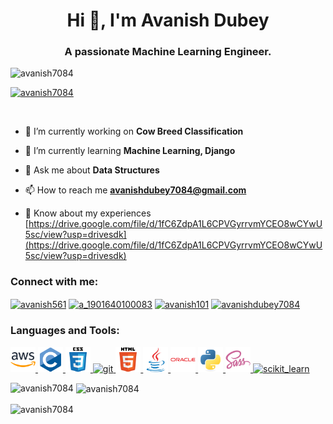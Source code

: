 <h1 align="center">Hi 👋, I'm Avanish Dubey</h1>
<h3 align="center">A passionate Machine Learning Engineer.</h3>

<p align="left"> <img src="https://komarev.com/ghpvc/?username=avanish7084&label=Profile%20views&color=0e75b6&style=flat" alt="avanish7084" /> </p>

<p align="left"> <a href="https://github.com/ryo-ma/github-profile-trophy"><img src="https://github-profile-trophy.vercel.app/?username=avanish7084" alt="avanish7084" /></a> </p>

<p align="left"> <a href="https://twitter.com/" target="blank"><img src="https://img.shields.io/twitter/follow/?logo=twitter&style=for-the-badge" alt="" /></a> </p>

- 🔭 I’m currently working on **Cow Breed Classification**

- 🌱 I’m currently learning **Machine Learning, Django**

- 💬 Ask me about **Data Structures**

- 📫 How to reach me **avanishdubey7084@gmail.com**

- 📄 Know about my experiences [https://drive.google.com/file/d/1fC6ZdpA1L6CPVGyrrvmYCEO8wCYwU5sc/view?usp=drivesdk](https://drive.google.com/file/d/1fC6ZdpA1L6CPVGyrrvmYCEO8wCYwU5sc/view?usp=drivesdk)

<h3 align="left">Connect with me:</h3>
<p align="left">
<a href="https://linkedin.com/in/avanish561" target="blank"><img align="center" src="https://raw.githubusercontent.com/rahuldkjain/github-profile-readme-generator/master/src/images/icons/Social/linked-in-alt.svg" alt="avanish561" height="30" width="40" /></a>
<a href="https://www.hackerrank.com/a_1901640100083" target="blank"><img align="center" src="https://raw.githubusercontent.com/rahuldkjain/github-profile-readme-generator/master/src/images/icons/Social/hackerrank.svg" alt="a_1901640100083" height="30" width="40" /></a>
<a href="https://www.leetcode.com/avanish101" target="blank"><img align="center" src="https://raw.githubusercontent.com/rahuldkjain/github-profile-readme-generator/master/src/images/icons/Social/leet-code.svg" alt="avanish101" height="30" width="40" /></a>
<a href="https://auth.geeksforgeeks.org/user/avanishdubey7084" target="blank"><img align="center" src="https://raw.githubusercontent.com/rahuldkjain/github-profile-readme-generator/master/src/images/icons/Social/geeks-for-geeks.svg" alt="avanishdubey7084" height="30" width="40" /></a>
</p>

<h3 align="left">Languages and Tools:</h3>
<p align="left"> <a href="https://aws.amazon.com" target="_blank" rel="noreferrer"> <img src="https://raw.githubusercontent.com/devicons/devicon/master/icons/amazonwebservices/amazonwebservices-original-wordmark.svg" alt="aws" width="40" height="40"/> </a> <a href="https://www.cprogramming.com/" target="_blank" rel="noreferrer"> <img src="https://raw.githubusercontent.com/devicons/devicon/master/icons/c/c-original.svg" alt="c" width="40" height="40"/> </a> <a href="https://www.w3schools.com/css/" target="_blank" rel="noreferrer"> <img src="https://raw.githubusercontent.com/devicons/devicon/master/icons/css3/css3-original-wordmark.svg" alt="css3" width="40" height="40"/> </a> <a href="https://git-scm.com/" target="_blank" rel="noreferrer"> <img src="https://www.vectorlogo.zone/logos/git-scm/git-scm-icon.svg" alt="git" width="40" height="40"/> </a> <a href="https://www.w3.org/html/" target="_blank" rel="noreferrer"> <img src="https://raw.githubusercontent.com/devicons/devicon/master/icons/html5/html5-original-wordmark.svg" alt="html5" width="40" height="40"/> </a> <a href="https://www.java.com" target="_blank" rel="noreferrer"> <img src="https://raw.githubusercontent.com/devicons/devicon/master/icons/java/java-original.svg" alt="java" width="40" height="40"/> </a> <a href="https://www.oracle.com/" target="_blank" rel="noreferrer"> <img src="https://raw.githubusercontent.com/devicons/devicon/master/icons/oracle/oracle-original.svg" alt="oracle" width="40" height="40"/> </a> <a href="https://www.python.org" target="_blank" rel="noreferrer"> <img src="https://raw.githubusercontent.com/devicons/devicon/master/icons/python/python-original.svg" alt="python" width="40" height="40"/> </a> <a href="https://sass-lang.com" target="_blank" rel="noreferrer"> <img src="https://raw.githubusercontent.com/devicons/devicon/master/icons/sass/sass-original.svg" alt="sass" width="40" height="40"/> </a> <a href="https://scikit-learn.org/" target="_blank" rel="noreferrer"> <img src="https://upload.wikimedia.org/wikipedia/commons/0/05/Scikit_learn_logo_small.svg" alt="scikit_learn" width="40" height="40"/> </a> </p>

<p><img align="left" src="https://github-readme-stats.vercel.app/api/top-langs?username=avanish7084&show_icons=true&locale=en&layout=compact" alt="avanish7084" /></p>

<p>&nbsp;<img align="center" src="https://github-readme-stats.vercel.app/api?username=avanish7084&show_icons=true&locale=en" alt="avanish7084" /></p>

<p><img align="center" src="https://github-readme-streak-stats.herokuapp.com/?user=avanish7084&" alt="avanish7084" /></p>
